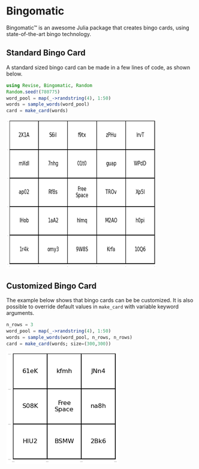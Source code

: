 # Bingomatic

Bingomatic™ is an awesome Julia package that creates bingo cards, using state-of-the-art bingo technology.

## Standard Bingo Card

A standard sized bingo card can be made in a few lines of code, as shown below.
```julia
using Revise, Bingomatic, Random
Random.seed!(780775)
word_pool = map(_->randstring(4), 1:50)
words = sample_words(word_pool)
card = make_card(words)
```

<img src="extras/example1.png" alt="" width="400" height="400">

## Customized Bingo Card

The example below shows that bingo cards can be be customized. It is also possible to override default values in `make_card` with variable keyword arguments.

```julia
n_rows = 3
word_pool = map(_->randstring(4), 1:50)
words = sample_words(word_pool, n_rows, n_rows)
card = make_card(words; size=(300,300))
```
<img src="extras/example2.png" alt="" width="300" height="300">